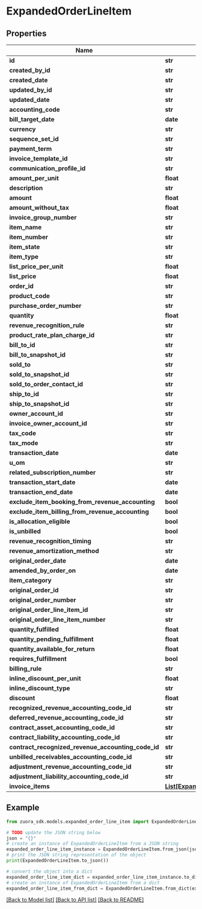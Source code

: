 # ExpandedOrderLineItem


## Properties

Name | Type | Description | Notes
------------ | ------------- | ------------- | -------------
**id** | **str** |  | [optional] 
**created_by_id** | **str** |  | [optional] 
**created_date** | **str** |  | [optional] 
**updated_by_id** | **str** |  | [optional] 
**updated_date** | **str** |  | [optional] 
**accounting_code** | **str** |  | [optional] 
**bill_target_date** | **date** |  | [optional] 
**currency** | **str** |  | [optional] 
**sequence_set_id** | **str** |  | [optional] 
**payment_term** | **str** |  | [optional] 
**invoice_template_id** | **str** |  | [optional] 
**communication_profile_id** | **str** |  | [optional] 
**amount_per_unit** | **float** |  | [optional] 
**description** | **str** |  | [optional] 
**amount** | **float** |  | [optional] 
**amount_without_tax** | **float** |  | [optional] 
**invoice_group_number** | **str** |  | [optional] 
**item_name** | **str** |  | [optional] 
**item_number** | **str** |  | [optional] 
**item_state** | **str** |  | [optional] 
**item_type** | **str** |  | [optional] 
**list_price_per_unit** | **float** |  | [optional] 
**list_price** | **float** |  | [optional] 
**order_id** | **str** |  | [optional] 
**product_code** | **str** |  | [optional] 
**purchase_order_number** | **str** |  | [optional] 
**quantity** | **float** |  | [optional] 
**revenue_recognition_rule** | **str** |  | [optional] 
**product_rate_plan_charge_id** | **str** |  | [optional] 
**bill_to_id** | **str** |  | [optional] 
**bill_to_snapshot_id** | **str** |  | [optional] 
**sold_to** | **str** |  | [optional] 
**sold_to_snapshot_id** | **str** |  | [optional] 
**sold_to_order_contact_id** | **str** |  | [optional] 
**ship_to_id** | **str** |  | [optional] 
**ship_to_snapshot_id** | **str** |  | [optional] 
**owner_account_id** | **str** |  | [optional] 
**invoice_owner_account_id** | **str** |  | [optional] 
**tax_code** | **str** |  | [optional] 
**tax_mode** | **str** |  | [optional] 
**transaction_date** | **date** |  | [optional] 
**u_om** | **str** |  | [optional] 
**related_subscription_number** | **str** |  | [optional] 
**transaction_start_date** | **date** |  | [optional] 
**transaction_end_date** | **date** |  | [optional] 
**exclude_item_booking_from_revenue_accounting** | **bool** |  | [optional] 
**exclude_item_billing_from_revenue_accounting** | **bool** |  | [optional] 
**is_allocation_eligible** | **bool** |  | [optional] 
**is_unbilled** | **bool** |  | [optional] 
**revenue_recognition_timing** | **str** |  | [optional] 
**revenue_amortization_method** | **str** |  | [optional] 
**original_order_date** | **date** |  | [optional] 
**amended_by_order_on** | **date** |  | [optional] 
**item_category** | **str** |  | [optional] 
**original_order_id** | **str** |  | [optional] 
**original_order_number** | **str** |  | [optional] 
**original_order_line_item_id** | **str** |  | [optional] 
**original_order_line_item_number** | **str** |  | [optional] 
**quantity_fulfilled** | **float** |  | [optional] 
**quantity_pending_fulfillment** | **float** |  | [optional] 
**quantity_available_for_return** | **float** |  | [optional] 
**requires_fulfillment** | **bool** |  | [optional] 
**billing_rule** | **str** |  | [optional] 
**inline_discount_per_unit** | **float** |  | [optional] 
**inline_discount_type** | **str** |  | [optional] 
**discount** | **float** |  | [optional] 
**recognized_revenue_accounting_code_id** | **str** |  | [optional] 
**deferred_revenue_accounting_code_id** | **str** |  | [optional] 
**contract_asset_accounting_code_id** | **str** |  | [optional] 
**contract_liability_accounting_code_id** | **str** |  | [optional] 
**contract_recognized_revenue_accounting_code_id** | **str** |  | [optional] 
**unbilled_receivables_accounting_code_id** | **str** |  | [optional] 
**adjustment_revenue_accounting_code_id** | **str** |  | [optional] 
**adjustment_liability_accounting_code_id** | **str** |  | [optional] 
**invoice_items** | [**List[ExpandedInvoiceItem]**](ExpandedInvoiceItem.md) |  | [optional] 

## Example

```python
from zuora_sdk.models.expanded_order_line_item import ExpandedOrderLineItem

# TODO update the JSON string below
json = "{}"
# create an instance of ExpandedOrderLineItem from a JSON string
expanded_order_line_item_instance = ExpandedOrderLineItem.from_json(json)
# print the JSON string representation of the object
print(ExpandedOrderLineItem.to_json())

# convert the object into a dict
expanded_order_line_item_dict = expanded_order_line_item_instance.to_dict()
# create an instance of ExpandedOrderLineItem from a dict
expanded_order_line_item_from_dict = ExpandedOrderLineItem.from_dict(expanded_order_line_item_dict)
```
[[Back to Model list]](../README.md#documentation-for-models) [[Back to API list]](../README.md#documentation-for-api-endpoints) [[Back to README]](../README.md)



